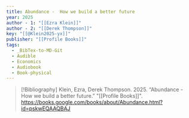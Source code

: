 ```yaml
---
title: Abundance -  How we build a better future
year: 2025
author - 1: "[[Ezra Klein]]"
author - 2: "[[Derek Thompson]]"
key: "[[@Klein2025-yx]]"
publisher: "[[Profile Books]]"
tags:
  - _BibTex-to-MD-Git
  - Audible
  - Economics
  - Audiobook
  - Book-physical
---
```


> [!Bibliography]
> Klein, Ezra, Derek Thompson. 2025. “Abundance -  How we build a better future.” "[[Profile Books]]". https://books.google.com/books/about/Abundance.html?id=pskwEQAAQBAJ